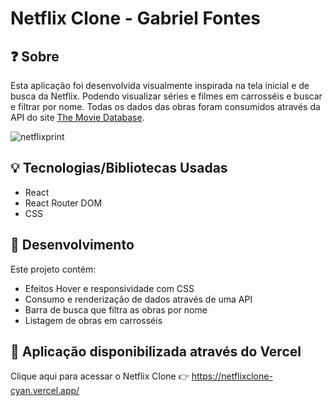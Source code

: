 # Netflix Clone - Gabriel Fontes

## ❓ Sobre
   Esta aplicação foi desenvolvida visualmente inspirada na tela inicial e de busca da Netflix. Podendo visualizar séries e filmes em carrosséis e buscar e filtrar por nome. Todas os dados das obras foram consumidos através da API do site [The Movie Database](https://www.themoviedb.org/).
   
![netflixprint](https://user-images.githubusercontent.com/88909438/173156422-b2c45424-4165-45d8-af0f-ea297b5cb354.png)

## 💡 Tecnologias/Bibliotecas Usadas 
  - React
  - React Router DOM
  - CSS

## 🔨 Desenvolvimento
  Este projeto contém:
  - Efeitos Hover e responsividade com CSS
  - Consumo e renderização de dados através de uma API
  - Barra de busca que filtra as obras por nome
  - Listagem de obras em carrosséis

## 💭 Aplicação disponibilizada através do Vercel

Clique aqui para acessar o Netflix Clone 👉 https://netflixclone-cyan.vercel.app/
